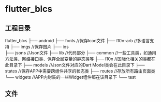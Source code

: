 # flutter_blcs

## 工程目录

flutter_blcs
├── android
├── fonts       //保存Icon文件
├── l10n-arb    //多语言支持
├── imgs        //保存图片
├── ios         
├── jsons       //Json文件
├── lib         //代码部分
    ├── common  //一些工具类，如通用方法类、网络接口类、保存全局变量的静态类等
    ├── l10n    //国际化相关的类都在此目录下
    ├── models  //Json文件对应的Dart Model类会在此目录下
    ├── states  //保存APP中需要跨组件共享的状态类
    ├── routes  //存放所有路由页面类
    └── widgets //APP内封装的一些Widget组件都在该目录下
└── test        

## 文件

